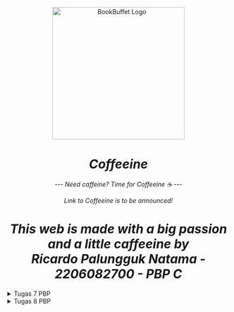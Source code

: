 <p align="center">
  <img src="https://assets.pikiran-rakyat.com/crop/0x0:0x0/x/photo/2022/05/20/2240932928.jpg" height="300" width="300" alt="BookBuffet Logo"/>
</p>
<h1 align="center">
  <em><strong>Coffeeine</strong></em>
</h1>
<p align="center">
  <em>--- Need caffeine? Time for Coffeeine ☕ ---</em>
</p>
<p align="center">
    <em>Link to Coffeeine is to be announced!</em>
</p>
<h1 align="center">
    <em><strong>This web is made with a big passion and a little caffeeine by </br>
                Ricardo Palungguk Natama - 2206082700 - PBP C</strong></em>
</h1>

<details>
<summary>Tugas 7 PBP</summary>

# Tugas 7 PBP
## Soal :
1. Apa perbedaan utama antara _stateless_ dan _stateful widget_ dalam konteks pengembangan aplikasi Flutter?
2. Sebutkan seluruh _widget_ yang kamu gunakan untuk menyelesaikan tugas ini dan jelaskan fungsinya masing-masing.
3. Jelaskan bagaimana cara kamu mengimplementasikan checklist di atas secara _step-by-step_ (bukan hanya sekadar mengikuti tutorial)

## Jawaban :
1. Mengutip dari GeeksForGeeks, ada beberapa perbedaan utama antara _stateless_ dan _stateful_ widget dalam konteks pengembangan aplikasi Flutter. Perbedaan tersebut akan saya jabarkan dalam bentuk tabel:

    | Karakteristik             | Stateless Widget                                      | Stateful Widget                                              |
    |---------------------------|-------------------------------------------------------|--------------------------------------------------------------|
    | Sifat Widget              | _Static_                                              | _Dynamic_                                                    |
    | Bergantung pada Data      | Tidak bergantung pada perubahan data atau perilaku    | Dapat diperbarui selama _runtime_ berdasarkan tindakan pengguna atau perubahan data                                                                                                                                |
    | Keadaan Internal          | Tidak memiliki keadaan internal (_state_)             | Memiliki keadaan internal (_state_) yang dapat berubah       |
    | Perbarui Dirinya Sendiri  | Tidak akan perbarui dirinya sendiri, hanya ketika data eksternal berubah | Dapat me-_render_ ulang dirinya sendiri jika data input berubah atau jika keadaan widget berubah                                                                                                |
    | Contoh Widget             | Text, Icon, RaisedButton                              | Checkbox, Radio Button, Slider                               |


<br>

2. Berikut adalah daftar _widget_ yang saya gunakan untuk menyelesaikan tugas ini:
    * `main.dart`
      * `MyApp`: _Widget_ utama aplikasi yang menjalankan aplikasi Flutter.
      * `MaterialApp`: _Widget_ ini menentukan akar dari aplikasi Flutter yang menggunakan _material design_, termasuk judul dan tema aplikasi.
      * `ThemeData`: _Widget_ yang mengatur tema umum aplikasi, termasuk warna, tipografi, dan properti visual lainnya.
      * `MyHomePage`: _Widget_ yang berfungsi sebagai halaman utama aplikasi yang menampilkan elemen UI.
      * `ColorScheme.fromSeed`: _Widget_ yang digunakan untuk menghasilkan skema warna.

    * `menu.dart`
      * `MyHomePage`: _Widget_ utama halaman utama yang bertanggung jawab untuk menampilkan elemen UI.
      * `Scaffold`: _Widget_ yang menyediakan struktur dasar untuk halaman, termasuk _app bar_ dan konten.
      * `AppBar`: _Widget_ yang mewakili _app bar_ di bagian atas layar.
      * `SingleChildScrollView`: _Widget_ yang mengelilingi konten dan memungkinkan _scroll_ jika konten melebihi tinggi layar.
      * `Padding`: _Widget_ yang mampu menambahkan _padding_ pada _child widget_, menciptakan jarak dalam konten.
      * `Column`: _Widget_ yang mengatur _child widget_ secara vertikal secara linear.
      * `Text`: _Widget_ untuk menampilkan teks dengan gaya tertentu.
      * `GridView.count`:_ Widget_ untuk mengatur _child widget_ dalam tata letak grid dengan properti tertentu.
      * `ShopCard`: _Widget_ khusus untuk menampilkan item toko individual dalam grid.
      * `Material`: _Widget_ yang memberikan warna latar belakang dan elevasi terhadap _child widget_.
      * `InkWell`: _Widget_ yang membuat _child widget_ merespons peristiwa sentuhan.
      * `SnackBar`: _Widget_ yang menampilkan pesan sementara di bagian bawah layar sebagai respons terhadap sentuhan.
      * `Container`: _Widget_ yang digunakan untuk memuat _widget_ lain dan menerapkan _padding_.
      * `Icon`: _Widget_ untuk menampilkan ikon.
      * `Center`: _Widget_ yang mengatur posisi _child widget_ ke tengah secara horizontal dan vertikal.

<br>

3. Untuk mengimplementasikan _checklist_ di atas secara _step-by-step_, saya akan menjabarkan setiap poin satu per satu.
    * **Membuat sebuah program Flutter baru dengan tema _inventory_ seperti tugas-tugas sebelumnya.**<br>
      Pertama-tama, saya melakukan instalasi Flutter terlebih dahulu. Setelah itu, saya membuka `Command Prompt` dan menjalankan perintah berikut:<br>
      ```
      flutter create coffeeine

      cd coffeeine

      flutter run
      ```
      Setelah melakukan perintah tersebut, kode yang menjadi _base_ program kita otomatis terbuat dan kita bisa membuatnya sesuai dengan keinginan kita.

    * **Membuat tiga tombol sederhana dengan ikon dan teks untuk: Melihat daftar item (`Lihat Item`), Menambah item (`Tambah Item`), dan Logout (`Logout`).**<br>
      Pertama-tama, saya membuka direktori `lib` dan membuat _file_ baru dengan nama `menu.dart`. Setelah itu, saya menambahkan kode `import 'package:flutter/material.dart'` untuk mengimpor _material design_. Lalu, saya memindahkan _class_ `MyHomePage` dari `main.dart` ke `menu.dart`. _Class_ ini akan berfungsi sebagai halaman utama aplikasi yang menampilkan elemen UI. Selanjutnya, saya menghapus _class_ `_MyHomePageState` karena _widget_ yang akan dibuat adalah _widget stateless_. Setelah selesai melakukan semua langkah tersebut, saya membuat _class_ `ShopItem` dan `ShopCard` untuk membuat tiga tombol tersebut beserta masing-masing `SnackBar` ketika tombol diklik. Berikut adalah kodenya:<br>
      ```
      class ShopCard extends StatelessWidget {
        final ShopItem item;

        const ShopCard(this.item, {super.key}); // Constructor

        @override
        Widget build(BuildContext context) {
          return Material(
            color: item.color,
            child: InkWell(
              // Area responsive terhadap sentuhan
              onTap: () {
                // Memunculkan SnackBar ketika diklik
                ScaffoldMessenger.of(context)
                  ..hideCurrentSnackBar()
                  ..showSnackBar(SnackBar(
                      content: Text("Kamu telah menekan tombol ${item.name}")));
              },
              child: Container(
                // Container untuk menyimpan Icon dan Text
                padding: const EdgeInsets.all(8),
                child: Center(
                  child: Column(
                    mainAxisAlignment: MainAxisAlignment.center,
                    children: [
                      Icon(
                        item.icon,
                        color: Colors.white,
                        size: 30.0,
                      ),
                      const Padding(padding: EdgeInsets.all(3)),
                      Text(
                        item.name,
                        textAlign: TextAlign.center,
                        style: const TextStyle(color: Colors.white),
                      ),
                    ],
                  ),
                ),
              ),
            ),
          );
        }
      }

      class ShopItem {
          final String name;
          final IconData icon;
          final Color color;

          ShopItem(this.name, this.icon, this.color);
      }
      ```
      Setelah itu, saya memodifikasi `MyHomePage` agar bisa menampilkan tiga tombol. Berikut hasil modifikasinya:<br>
      ```
      class MyHomePage extends StatelessWidget {
        MyHomePage({Key? key}) : super(key: key);

        final List<ShopItem> items = [
            ShopItem("Lihat Item", Icons.checklist, const Color.fromRGBO(188, 117, 10, 1)),
            ShopItem("Tambah Item", Icons.add_shopping_cart, const Color.fromARGB(255, 250, 151, 4)),
            ShopItem("Logout", Icons.logout, const Color.fromARGB(255, 250, 201, 4)),
        ];

        @override
        Widget build(BuildContext context) {
          return Scaffold(

            appBar: AppBar(
              title: const Text(
                'Coffeeine',
              ),
            ),

            body: SingleChildScrollView(
              // Widget wrapper yang dapat discroll
              child: Padding(
                padding: const EdgeInsets.all(10.0), // Set padding dari halaman
                child: Column(
                  // Widget untuk menampilkan children secara vertikal
                  children: <Widget>[
                    const Padding(
                      padding: EdgeInsets.only(top: 10.0, bottom: 10.0),
                      // Widget Text untuk menampilkan tulisan dengan alignment center dan style yang sesuai
                      child: Text(
                        'Coffeeine', // Text yang menandakan judul
                        textAlign: TextAlign.center,
                        style: TextStyle(
                          fontSize: 30,
                          fontWeight: FontWeight.bold,
                        ),
                      ),
                    ),
                    // Grid layout
                    GridView.count(
                      // Container pada card kita.
                      primary: true,
                      padding: const EdgeInsets.all(20),
                      crossAxisSpacing: 10,
                      mainAxisSpacing: 10,
                      crossAxisCount: 3,
                      shrinkWrap: true,
                      children: items.map((ShopItem item) {
                        // Iterasi untuk setiap item
                        return ShopCard(item);
                      }).toList(),
                    ),
                  ],
                ),
              ),
            ),
          );
        }
      }
      ```
      Setelah melakukan semua langkah tersebut, terciptalah tampilan _website_ dengan ikon, teks, dan tiga tombol sederhana.

    * **Memunculkan `SnackBar` dengan tulisan: "Kamu telah menekan tombol Lihat Item" ketika tombol `Lihat Item` ditekan, "Kamu telah menekan tombol Tambah Item" ketika tombol `Tambah Item` ditekan, dan "Kamu telah menekan tombol Logout" ketika tombol `Logout` ditekan.**<br>
      Untuk memunculkan `Snackbar`, saya menambahkan _widget_ `InkWell` yang dapat menampilkan ikon dan teks pada saat `item` ditekan di bagian . Tombol ini akan menampilkan `SnackBar` dengan tulisan `Kamu telah menekan tombol [nama item]`. Berikut adalah kode yang ditambahkan:<br>
      ```
      class ShopCard extends StatelessWidget {
        final ShopItem item;

        const ShopCard(this.item, {super.key}); // Constructor

        @override
        Widget build(BuildContext context) {
          return Material(

            color: item.color,
            
            child: InkWell(
              // Area responsive terhadap sentuhan
              onTap: () {
                // Memunculkan SnackBar ketika diklik
                ScaffoldMessenger.of(context)
                  ..hideCurrentSnackBar()
                  ..showSnackBar(SnackBar(
                      content: Text("Kamu telah menekan tombol ${item.name}")));
              },
              child: Container(
                // Container untuk menyimpan Icon dan Text
                padding: const EdgeInsets.all(8),
                child: Center(
                  child: Column(
                    mainAxisAlignment: MainAxisAlignment.center,
                    children: [
                      Icon(
                        item.icon,
                        color: Colors.white,
                        size: 30.0,
                      ),
                      const Padding(padding: EdgeInsets.all(3)),
                      Text(
                        item.name,
                        textAlign: TextAlign.center,
                        style: const TextStyle(color: Colors.white),
                      ),
                    ],
                  ),
                ),
              ),
            ),
          );
        }
      }
      ```

<br>

## Bonus Tugas 7
Saya telah menambahkan warna-warna yang berbeda untuk setiap tombol `Lihat Item`, `Tambah Item`, dan `Logout`. Modifikasi yang dilakukan ada di bagian _class_ `ShopItem` di mana saya menambahkan atribut dan _constructor_ `color` serta memodifikasi _class_ `ShopCard` dengan menambahkan `color: item.color` di bagian _method_ `build()`.

## Referensi Tugas 7
* Jain, S. (2021, August 5). _Difference Between Stateless and Stateful Widget in Flutter_. GeeksforGeeks. Retrieved November 8, 2023, from https://www.geeksforgeeks.org/difference-between-stateless-and-stateful-widget-in-flutter/

</details>

<details>

<summary>Tugas 8 PBP</summary>

# Tugas 8 PBP
## Soal :
1. Jelaskan perbedaan antara `Navigator.push()` dan `Navigator.pushReplacement()`, disertai dengan contoh mengenai penggunaan kedua metode tersebut yang tepat!
2. Jelaskan masing-masing _layout_ widget pada Flutter dan konteks penggunaannya masing-masing!
3. Sebutkan apa saja elemen input pada form yang kamu pakai pada tugas kali ini dan jelaskan mengapa kamu menggunakan elemen input tersebut!
4. Bagaimana penerapan _clean architecture_ pada aplikasi Flutter?
5. Jelaskan bagaimana cara kamu mengimplementasikan checklist di atas secara _step-by-step_ (bukan hanya sekadar mengikuti tutorial)

## Jawaban :
1. `Navigator.push()` dan `Navigator.pushReplacement()` adalah dua metode yang digunakan dalam Flutter untuk navigasi antar halaman. Meskipun mirip, keduanya memiliki perbedaan.
    
    * `Navigator.push()`<br>
      `Navigator.push()` digunakan untuk menambahkan suatu _route_ ke dalam _stack route_ yang dikelola oleh `Navigator`. Dengan kata lain, _route_ yang baru ditambahkan akan berada di posisi paling atas _stack_ sehingga berada di atas _route_ halaman sebelumnya. Setelah itu, halaman yang baru akan ditampilkan dan pengguna dapat kembali ke halaman sebelumnya dengan menekan tombol `Back`. Contoh penggunaannya adalah ketika pengguna ingin melakukan sesuatu di halaman berikut namun masih ingin kembali ke halaman sebelumnya (seperti melihat detail _item_ ke halaman baru pada saat pengguna sedang berada di halaman _list item_), `Navigator.push()` cocok untuk digunakan. Implementasinya dalam tugas ini:
      ```
      if (item.name == "Tambah Item") {
        Navigator.push(
          context, 
          MaterialPageRoute(builder: (context) => const CoffeeFormPage(),
        ));
      }
      ```

    * `Navigator.pushReplacement()` <br>
      `Navigator.pushReplacement()` digunakan untuk menghapus _route_ yang sedang ditampilkan ke pengguna dan menggantinya dengan _route_ baru yang akan ditampilkan ke pengguna. Oleh karena itu, _route_ lama yang dikelola `Navigator` di _stack_ akan digantikan secara langsung oleh _route_ baru tanpa mengubah kondisi elemen _stack_ yang berada di bawahnya. Contoh penggunaannya adalah ketika pengguna sudah menyelesaikan tugas pada suatu halaman, maka pengguna langsung berganti ke halaman baru tanpa kembali ke halaman sebelumnya (seperti melakukan _logout_ dari suatu aplikasi). Implementasinya dalam tugas ini:
      ```
      onTap: () {
        Navigator.pushReplacement(
          context, 
          MaterialPageRoute(builder: (context) => const ShowCoffeePage(),
        ));
      },
      ``` 

<br>

2. Di Flutter, _layout_ widget digunakan untuk mengatur tata letak atau susunan antar elemen di dalam widget tree. Berikut adalah beberapa layout widgets utama beserta konteks penggunaannya:

    * `Container`: `Container` adalah _layout_ widget serbaguna yang dapat menahan dan mengatur ukuran, _padding_, dan _margin_. Widget ini dapat digunakan sebagai wadah umum untuk elemen-elemen lainnya.

    * `Row` dan `Column`: `Row` dan `Column` digunakan untuk menyusun widget secara horizontal (`Row`) atau vertikal (`Column`). Kedua widget ini cocok digunakan untuk mengatur elemen secara sejajar.

    * `ListView`: `ListView` digunakan ketika kita memiliki daftar item yang mungkin lebih panjang daripada yang dapat ditampilkan di layar. Widget ini bahkan mendukung _scrolling_ secara otomatis.

    * `GridView`: `GridView` digunakan untuk menampilkan elemen dalam bentuk grid. Ini berguna untuk menampilkan koleksi _item_ dalam susunan baris dan kolom.

    * `Stack`: `Stack` memungkinkan kita untuk menumpuk elemen-elemen di atas satu sama lain. Widget ini cocok digunakan untuk membuat _user interface_ yang kompleks.

    * `Expanded`: `Expanded` digunakan untuk memberikan ukuran tambahan pada _child_ widget dalam `Row`, `Column`, atau `Flex`. Ini memungkinkan _child_ widget mengisi ruang yang tersedia secara proporsional.

    * `SizedBox`: `SizedBox` memungkinkan kita untuk menetapkan lebar, tinggi, atau keduanya pada _child_ widgetnya. Widget ini sering digunakan untuk memberikan jarak atau membatasi ukuran widget.

    * `Wrap`: `Wrap` membantu kita untuk menampilkan daftar _child_ widget secara otomatis mengalir ke baris atau kolom berikutnya jika tidak ada ruang cukup. Widget ini sangat berguna untuk tag atau chip yang jumlahnya dinamis dan perlu dibungkus ke baris selanjutnya.

<br>

3. Pada tugas ini, elemen-elemen input yang saya pakai melibatkan penggunaan `TextFormField` di form. Berikut adalah elemen-elemen input yang terdapat dalam kode saya:

    * **Nama Item (`_name`)**<br>
    `TextFormField` digunakan untuk mengambil input nama item. Lalu, `onChanged` digunakan untuk memperbarui variabel `_name` setiap kali nilai berubah. `validator` memastikan bahwa nilai tidak kosong.

    * **Harga (`_price`)**<br>
    `TextFormField` digunakan untuk mengambil input harga. `onChanged` digunakan untuk memperbarui variabel `_price` setiap kali nilai berubah. `validator` memastikan bahwa nilai tidak kosong dan merupakan angka.

    * **Jumlah (`_amount`)**<br>
    `TextFormField` digunakan untuk mengambil input jumlah. `onChanged` digunakan untuk memperbarui variabel `_amount` setiap kali nilai berubah. `validator` memastikan bahwa nilai tidak kosong dan merupakan angka.

    * **Deskripsi (`_description`)** <br>
    `TextFormField` digunakan untuk mengambil input deskripsi. `onChanged` digunakan untuk memperbarui variabel `_description` setiap kali nilai berubah. `validator` memastikan bahwa nilai tidak kosong.

<br>

4. _Clean Architecture_ merupakan sebuah konsep arsitektur perangkat lunak yang bertujuan untuk menyusun kode ke dalam beberapa lapisan dengan maksud agar kode menjadi lebih terstruktur, mudah dipahami, diuji, dan dimodifikasi. Ketika diterapkan pada aplikasi Flutter, _Clean Architecture_ mengikuti prinsip-prinsip berikut:

    * **Pemisahan Kode Menjadi Beberapa Lapisan** <br>
    Kode dapat diubah menjadi beberapa lapisan agar memudahkan kita dalam melakukan pengerjaan. Berikut adalah pembagian _layer_ yang umumnya digunakan dalam penerapan _Clean Architecture_:
      - Presentasi (_Presentation Layer_): Berisi kode terkait tampilan aplikasi seperti widget dan manajemen status.
      - Domain (_Domain Layer_): Memuat kode yang berkaitan dengan logika bisnis aplikasi, seperti _use case_ dan model.
      - Data (_Data Layer_): Menyimpan kode terkait pengambilan dan penyimpanan data, seperti _repository_ dan sumber data.

    * **Penggunaan _Dependency Inversion_** <br>
    _Dependency Inversion_ adalah salah satu prinsip desain dalam _Clean Architecture_ yang mengajarkan bahwa modul tingkat atas tidak boleh bergantung pada modul tingkat bawah. Sebaliknya, keduanya seharusnya bergantung pada abstraksi (_interface_ atau kelas abstrak). Prinsip ini berguna untuk memisahkan ketergantungan, meningkatkan fleksibilitas, dan membuat kode lebih mudah dipelihara dan diuji.

    * **Penggunaan _Interface_** <br>
    _Interface_ adalah suatu kontrak untuk mendefinisikan perilaku suatu kelas. Penggunaan _interface_ berguna untuk memisahkan implementasi dan definisi sehingga memudahkan pengujian dan modifikasi.

    * **Penggunaan _Unit Test_** <br>
    Penggunaan _unit test_ penting dalam _Clean Architecture_. Penggunaan _unit test_ memungkinkan kita untuk menguji kode secara terpisah di setiap lapisan. Manfaat dari hal ini adalah memastikan bahwa setiap lapisan berfungsi dengan baik dan sesuai dengan kebutuhan.

    * **Prinsip _Single Responsibility_** <br>
    Penerapan prinsip ini penting dalam _Clean Architecture_ karena setiap kelas harus memiliki tanggung jawab tunggal dan pasti memiliki alasan untuk berubah. Hal ini berguna untuk membantu dalam memelihara dan menguji kode.

    * **Menggunakan _Dependency Injection_** <br>
    _Dependency Injection_ adalah sebuah teknik yang digunakan untuk memasukkan objek yang dibutuhkan oleh suatu kelas melalui konstruktor atau setter, sehingga kelas tersebut tidak perlu membuat objek tersebut sendiri.

    * **Penggunaan _Use Case_** <br>
    Di bagian _domain layer_, kita bisa menggunakan _use case_ yang menguraikan tindakan-tindakan yang dapat dilakukan di aplikasi kita. Setiap _use case_ mencerminkan satu aksi khusus dan berinteraksi dengan repositori sehingga hal ini memudahkan kita untuk memahami kode yang dibuat.

    * **Menerapkan _Modularity_** <br>
    Arti _modularity_ dalam konteks ini adalah memecah aplikasi menjadi modul atau paket yang terpisah berdasarkan fitur atau fungsi. Penerapan _modularity_ dalam aplikasi untuk mendukung manajemen dependensi dan menjaga kebersihan kode.

<br>

5. Untuk mengimplementasikan _checklist_ di atas secara _step-by-step_, saya akan menjabarkan setiap poin satu per satu.
    * **Membuat minimal satu halaman baru pada aplikasi, yaitu halaman formulir tambah item baru**<br>
      Pertama-tama, saya membuat direktori baru dengan nama `screens` dan membuat _file_ dart baru bernama `coffee_form.dart` di dalamnya. Lalu, saya membuat _stateful_ widget bernama `CoffeeFormPage`. Setelah itu, saya membuat form dengan global key dengan menambahkan `final _formKey = GlobalKey<FormState>();` serta elemen input yang dibutuhkan, yaitu `name`, `price`, `amount`, dan `description`. Untuk menyempurnakan, saya membuat form dalam _body_ `Scaffold` dan menambahkan validasi untuk semua elemen input. Kemudian, saya menambahkan tombol `Save` yang akan menampilkan dialog ketika berhasil disimpan. Berikut hasil akhirnya:
      ```
      import 'package:flutter/material.dart';
      import 'package:coffeeine/widgets/left_drawer.dart';
      import 'package:coffeeine/widgets/globals.dart' as globals;

      class Coffee {
        late String name;
        late int price;
        late int amount;
        late String description;

        Coffee({required this.name, required this.price, required this.amount, required this.description});
      }

      class CoffeeFormPage extends StatefulWidget {
          const CoffeeFormPage({super.key});

          @override
          State<CoffeeFormPage> createState() => _CoffeeFormPageState();
      }

      class _CoffeeFormPageState extends State<CoffeeFormPage> {
          final _formKey = GlobalKey<FormState>();
          String _name = "";
          int _price = 0;
          int _amount = 0;
          String _description = "";

          @override
          Widget build(BuildContext context) {
              return Scaffold(
                appBar: AppBar(
                  title: const Center(
                    child: Text(
                      'Add Your Coffee!',
                    ),
                  ),
                  backgroundColor: Colors.black,
                  foregroundColor: Colors.white,
                ),
                drawer: const LeftDrawer(),
                body: Form(
                    key: _formKey,
                    child: SingleChildScrollView(
                      child: Column(
                        crossAxisAlignment: CrossAxisAlignment.start,
                        children: [
                          Padding(
                            padding: const EdgeInsets.all(8.0),
                            child: TextFormField(
                              decoration: InputDecoration(
                                hintText: "Nama Item",
                                labelText: "Nama Item",
                                border: OutlineInputBorder(
                                  borderRadius: BorderRadius.circular(5.0),
                                ),
                              ),
                              onChanged: (String? value) {
                                setState(() {
                                  _name = value!;
                                });
                              },
                              validator: (String? value) {
                                if (value == null || value.isEmpty) {
                                  return "Nama tidak boleh kosong!";
                                }
                                return null;
                              },
                            ),
                          ),
                          Padding(
                            padding: const EdgeInsets.all(8.0),
                            child: TextFormField(
                              decoration: InputDecoration(
                                hintText: "Harga",
                                labelText: "Harga",
                                border: OutlineInputBorder(
                                  borderRadius: BorderRadius.circular(5.0),
                                ),
                              ),
                              onChanged: (String? value) {
                                setState(() {
                                _price = int.parse(value!);
                                });
                              },
                              validator: (String? value) {
                                if (value == null || value.isEmpty) {
                                  return "Harga tidak boleh kosong!";
                                }
                                if (int.tryParse(value) == null) {
                                  return "Harga harus berupa angka!";
                                }
                                return null;
                              },
                            ),
                          ),
                          Padding(
                            padding: const EdgeInsets.all(8.0),
                            child: TextFormField(
                              decoration: InputDecoration(
                                hintText: "Jumlah",
                                labelText: "Jumlah",
                                border: OutlineInputBorder(
                                  borderRadius: BorderRadius.circular(5.0),
                                ),
                              ),
                              onChanged: (String? value) {
                                setState(() {
                                _amount = int.parse(value!);
                                });
                              },
                              validator: (String? value) {
                                if (value == null || value.isEmpty) {
                                  return "Jumlah tidak boleh kosong!";
                                }
                                if (int.tryParse(value) == null) {
                                  return "Jumlah harus berupa angka!";
                                }
                                return null;
                              },
                            ),
                          ),
                          Padding(
                            padding: const EdgeInsets.all(8.0),
                            child: TextFormField(
                              decoration: InputDecoration(
                                hintText: "Deskripsi",
                                labelText: "Deskripsi",
                                border: OutlineInputBorder(
                                  borderRadius: BorderRadius.circular(5.0),
                                ),
                              ),
                              onChanged: (String? value) {
                                setState(() {
                                  _description = value!;
                                });
                              },
                              validator: (String? value) {
                                if (value == null || value.isEmpty) {
                                  return "Deskripsi tidak boleh kosong!";
                                }
                                return null;
                              },
                            ),
                          ),
                          Align(
                            alignment: Alignment.bottomCenter,
                            child: Padding(
                              padding: const EdgeInsets.all(8.0),
                              child: ElevatedButton(
                                style: ButtonStyle(
                                  backgroundColor:
                                      MaterialStateProperty.all(const Color.fromARGB(255, 250, 151, 4)),
                                ),
                                onPressed: () {
                                  if (_formKey.currentState!.validate()) {
                                    showDialog(
                                      context: context,
                                      builder: (context) {
                                        return AlertDialog(
                                          title: const Text('Kopi anda berhasil tersimpan!'),
                                          content: SingleChildScrollView(
                                            child: Column(
                                              crossAxisAlignment:
                                                  CrossAxisAlignment.start,
                                              children: [
                                                Text('Nama: $_name'),
                                                Text('Harga: $_price'),
                                                Text('Jumlah: $_amount'),
                                                Text('Deskripsi: $_description'),
                                              ],
                                            ),
                                          ),
                                          actions: [
                                            TextButton(
                                              child: const Text('OK'),
                                              onPressed: () {
                                                Navigator.pop(context);
                                              },
                                            ),
                                          ],
                                        );
                                      },
                                    );
                                    var data = Coffee(name: _name, price: _price, amount: _amount, description: _description);
                                    globals.coffeeList.add(data);
                                    _formKey.currentState!.reset();
                                  }
                                },
                                child: const Text(
                                  "Save",
                                  style: TextStyle(color: Colors.white),
                                ),
                              ),
                            ),
                          ),
                        ]
                      ),
                    ),
                  ),
                );
          }
      }
      ```

    <br>

    * **Mengarahkan pengguna ke halaman form tambah item baru ketika menekan tombol `Tambah Item` pada halaman utama.** <br>
    Untuk mengarahkan pengguna ke halaman form dari halaman utama, saya menambahkan fungsi dari widget `Navigator` yaitu `Navigator.push()` untuk menambahkan halaman baru ke dalam tumpukan navigasi di bagian onTap dalam _file_ `menu.dart`. Berikut kodenya: <br>
      ```
      if (item.name == "Tambah Item") {
        Navigator.push(
              context, 
              MaterialPageRoute(builder: (context) => const CoffeeFormPage(),
        ));
      }
      ```
        
    <br>

    * **Memunculkan data sesuai isi dari formulir yang diisi dalam sebuah `pop-up` setelah menekan tombol `Save` pada halaman formulir tambah item baru.** <br>
    Untuk memunculkan data sesuai isi dari formulir yang diisi dalam sebuah `pop-up`, saya memanfaatkan fungsi onPressed() milik widget `ElevatedButton` di _file_ `coffee_form.dart`. Lalu, saya melakukan validasi currentState. Jika semua input valid, maka dia akan memunculkan dialog `pop-up` berisi semua data formulir. Berikut implementasinya: <br>
      ```
      ...
      onPressed: () {
        if (_formKey.currentState!.validate()) {
          showDialog(
            context: context,
            builder: (context) {
              return AlertDialog(
                title: const Text('Kopi anda berhasil tersimpan!'),
                content: SingleChildScrollView(
                  child: Column(
                    crossAxisAlignment:
                        CrossAxisAlignment.start,
                    children: [
                      Text('Nama: $_name'),
                      Text('Harga: $_price'),
                      Text('Jumlah: $_amount'),
                      Text('Deskripsi: $_description'),
                    ],
                  ),
                ),
                actions: [
                  TextButton(
                    child: const Text('OK'),
                    onPressed: () {
                      Navigator.pop(context);
                    },
                  ),
                ],
              );
            },
          );
          var data = Coffee(name: _name, price: _price, amount: _amount, description: _description);
          globals.coffeeList.add(data);
          _formKey.currentState!.reset();
        }
      },
      ...
      ```

    <br>

    * **Membuat sebuah drawer pada aplikasi.** <br>
    Selain membuat direktori baru `screens`, saya juga menambahkan direktori baru `widgets` dan menambahkan _file_ dart baru dengan nama `left_drawer.dart`. Setelah itu, saya membuat class `LeftDrawer` yang merupakan `stateless `widget. Lalu, saya melakukan build _drawer_ dan menambahkan ListTile untuk menyimpan menu-menu yang akan ditampilkan di _drawer_. Tidak lupa saya menggunakan widget `Navigator` untuk mengarahkan pengguna ke halaman yang diinginkan. Berikut hasil akhirnya: <br>
      ```
      import 'package:flutter/material.dart';
      import 'package:coffeeine/screens/menu.dart';
      import 'package:coffeeine/screens/coffee_form.dart';
      import 'package:coffeeine/screens/show_coffee.dart';

      class LeftDrawer extends StatelessWidget {
        const LeftDrawer({super.key});

        @override
        Widget build(BuildContext context) {
          return Drawer(
            child: ListView(
              children: [
                const DrawerHeader(
                  decoration: BoxDecoration(
                    color: Colors.black,
                  ),
                  child: Column(
                    children: [
                      Text(
                        'Coffeeine',
                        textAlign: TextAlign.center,
                        style: TextStyle(
                          fontSize: 30,
                          fontWeight: FontWeight.bold,
                          color: Colors.white,
                        ),
                      ),
                      Padding(padding: EdgeInsets.all(10)),
                      Text("Need caffeine? Time for Coffeeine!",
                          style: TextStyle(
                            
                            fontSize: 15,
                            color: Colors.white,
                            fontWeight: FontWeight.normal
                          ),
                          textAlign: TextAlign.center,
                      ),
                    ],
                  ),
                ),

                ListTile(
                  leading: const Icon(Icons.home_outlined),
                  title: const Text('Halaman Utama'),
                  // Bagian redirection ke MyHomePage
                  onTap: () {
                    Navigator.pushReplacement(
                        context,
                        MaterialPageRoute(
                          builder: (context) => MyHomePage(),
                        ));
                  },
                ),
                ListTile(
                  leading: const Icon(Icons.checklist),
                  title: const Text('Lihat Kopi'),
                  // Bagian redirection ke ShowCoffeePage
                  onTap: () {
                    Navigator.pushReplacement(
                        context, 
                        MaterialPageRoute(builder: (context) => const ShowCoffeePage(),
                    ));
                  },
                ),
                ListTile(
                  leading: const Icon(Icons.add_shopping_cart),
                  title: const Text('Tambah Item'),
                  // Bagian redirection ke CoffeeFormPage
                  onTap: () {
                    Navigator.pushReplacement(
                        context, 
                        MaterialPageRoute(builder: (context) => const CoffeeFormPage(),
                    ));
                  },
                ),
              ],
            ),
          );
        }
      }
      ```

## Bonus Tugas 8
Saya telah mengerjakan bonus dengan membuat beberapa _file_ dart tambahan, yaitu `show_coffee.dart` dan `globals.dart`. Di dalam `globals.dart`, terdapat `List` yang digunakan untuk menampung seluruh model `Coffee` yang pernah dibuat saat melakukan submit _form_ di `coffee_form.dart`. Tampilan _item_ yang sudah dibuat dapat diakses dengan melakukan klik terhadap `Lihat Item` di _Left Drawer_ atau halaman utama.

## Referensi Tugas 8
* _Layout widgets | Flutter._ (n.d.). Flutter documentation. Retrieved November 11, 2023, from https://docs.flutter.dev/ui/widgets/layout

* Khan, S. (n.d.). _Flutter — Clean Architecture. Clean Architecture is a software design… | by Samra Khan._ Medium. Retrieved November 12, 2023, from https://medium.com/@samra.sajjad0001/flutter-clean-architecture-5de5e9b8d093

</details>